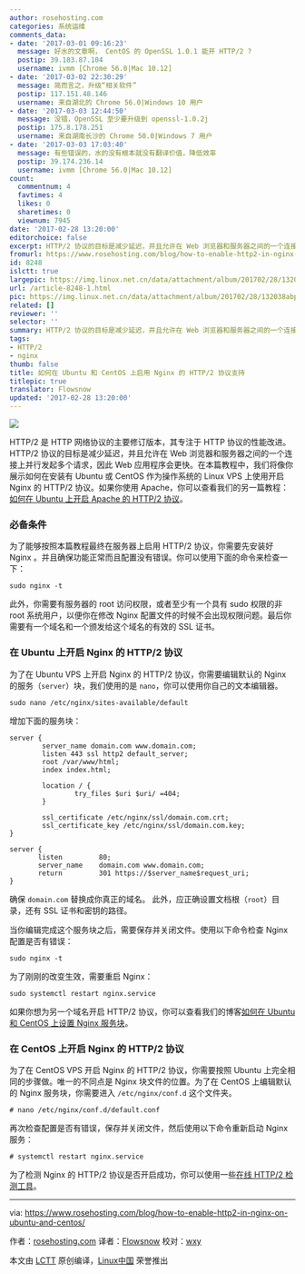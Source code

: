 ```yaml
---
author: rosehosting.com
categories: 系统运维
comments_data:
- date: '2017-03-01 09:16:23'
  message: 好水的文章啊， CentOS 的 OpenSSL 1.0.1 能开 HTTP/2 ?
  postip: 39.183.87.104
  username: ivmm [Chrome 56.0|Mac 10.12]
- date: '2017-03-02 22:30:29'
  message: 简而言之，升级“相关软件”
  postip: 117.151.48.146
  username: 来自湖北的 Chrome 56.0|Windows 10 用户
- date: '2017-03-03 12:44:50'
  message: 没错，OpenSSL 至少要升级到 openssl-1.0.2j
  postip: 175.8.178.251
  username: 来自湖南长沙的 Chrome 50.0|Windows 7 用户
- date: '2017-03-03 17:03:40'
  message: 有些错误的，水的没有根本就没有翻译价值，降低效率
  postip: 39.174.236.14
  username: ivmm [Chrome 56.0|Mac 10.12]
count:
  commentnum: 4
  favtimes: 4
  likes: 0
  sharetimes: 0
  viewnum: 7945
date: '2017-02-28 13:20:00'
editorchoice: false
excerpt: HTTP/2 协议的目标是减少延迟，并且允许在 Web 浏览器和服务器之间的一个连接上并行发起多个请求，因此 Web 应用程序会更快。
fromurl: https://www.rosehosting.com/blog/how-to-enable-http2-in-nginx-on-ubuntu-and-centos/
id: 8248
islctt: true
largepic: https://img.linux.net.cn/data/attachment/album/201702/28/132038abpn30ddtazcnw5o.jpg
url: /article-8248-1.html
pic: https://img.linux.net.cn/data/attachment/album/201702/28/132038abpn30ddtazcnw5o.jpg.thumb.jpg
related: []
reviewer: ''
selector: ''
summary: HTTP/2 协议的目标是减少延迟，并且允许在 Web 浏览器和服务器之间的一个连接上并行发起多个请求，因此 Web 应用程序会更快。
tags:
- HTTP/2
- nginx
thumb: false
title: 如何在 Ubuntu 和 CentOS 上启用 Nginx 的 HTTP/2 协议支持
titlepic: true
translator: Flowsnow
updated: '2017-02-28 13:20:00'
---
```


![](/data/attachment/album/201702/28/132038abpn30ddtazcnw5o.jpg)


HTTP/2 是 HTTP 网络协议的主要修订版本，其专注于 HTTP 协议的性能改进。HTTP/2 协议的目标是减少延迟，并且允许在 Web 浏览器和服务器之间的一个连接上并行发起多个请求，因此 Web 应用程序会更快。在本篇教程中，我们将像你展示如何在安装有 Ubuntu 或 CentOS 作为操作系统的 Linux VPS 上使用开启 Nginx 的 HTTP/2 协议。如果你使用 Apache，你可以查看我们的另一篇教程：[如何在 Ubuntu 上开启 Apache 的 HTTP/2 协议](https://www.rosehosting.com/blog/how-to-set-up-apache-with-http2-support-on-ubuntu-16-04/)。


### 必备条件


为了能够按照本篇教程最终在服务器上启用 HTTP/2 协议，你需要先安装好 Nginx 。并且确保功能正常而且配置没有错误。你可以使用下面的命令来检查一下：



```
sudo nginx -t

```

此外，你需要有服务器的 root 访问权限，或者至少有一个具有 sudo 权限的非 root 系统用户，以便你在修改 Nginx 配置文件的时候不会出现权限问题。最后你需要有一个域名和一个颁发给这个域名的有效的 SSL 证书。


### 在 Ubuntu 上开启 Nginx 的 HTTP/2 协议


为了在 Ubuntu VPS 上开启 Nginx 的 HTTP/2 协议，你需要编辑默认的 Nginx 的服务（`server`）块，我们使用的是 `nano`，你可以使用你自己的文本编辑器。



```
sudo nano /etc/nginx/sites-available/default

```

增加下面的服务块：



```
server {  
        server_name domain.com www.domain.com;
        listen 443 ssl http2 default_server;
        root /var/www/html;
        index index.html;

        location / {
                try_files $uri $uri/ =404;
        }

        ssl_certificate /etc/nginx/ssl/domain.com.crt;
        ssl_certificate_key /etc/nginx/ssl/domain.com.key;
}

server {
       listen         80;
       server_name    domain.com www.domain.com;
       return         301 https://$server_name$request_uri;
}

```

确保 `domain.com` 替换成你真正的域名。 此外，应正确设置文档根（`root`）目录，还有 SSL 证书和密钥的路径。


当你编辑完成这个服务块之后，需要保存并关闭文件。使用以下命令检查 Nginx 配置是否有错误：



```
sudo nginx -t

```

为了刚刚的改变生效，需要重启 Nginx：



```
sudo systemctl restart nginx.service

```

如果你想为另一个域名开启 HTTP/2 协议，你可以查看我们的博客[如何在 Ubuntu 和 CentOS 上设置 Nginx 服务块](https://www.rosehosting.com/blog/how-to-set-up-nginx-server-blocks-on-ubuntu-and-centos/)。


### 在 CentOS 上开启 Nginx 的 HTTP/2 协议


为了在 CentOS VPS 开启 Nginx 的 HTTP/2 协议，你需要按照 Ubuntu 上完全相同的步骤做。唯一的不同点是 Nginx 块文件的位置。为了在 CentOS 上编辑默认的 Nginx 服务块，你需要进入 `/etc/nginx/conf.d` 这个文件夹。



```
# nano /etc/nginx/conf.d/default.conf

```

再次检查配置是否有错误，保存并关闭文件，然后使用以下命令重新启动 Nginx 服务：



```
# systemctl restart nginx.service

```

为了检测 Nginx 的 HTTP/2 协议是否开启成功，你可以使用一些[在线 HTTP/2 检测工具](https://www.rosehosting.com/network-tools/http2-support.html)。




---


via: <https://www.rosehosting.com/blog/how-to-enable-http2-in-nginx-on-ubuntu-and-centos/>


作者：[rosehosting.com](https://www.rosehosting.com/blog/how-to-enable-http2-in-nginx-on-ubuntu-and-centos/) 译者：[Flowsnow](https://github.com/Flowsnow) 校对：[wxy](https://github.com/wxy)


本文由 [LCTT](https://github.com/LCTT/TranslateProject) 原创编译，[Linux中国](https://linux.cn/) 荣誉推出